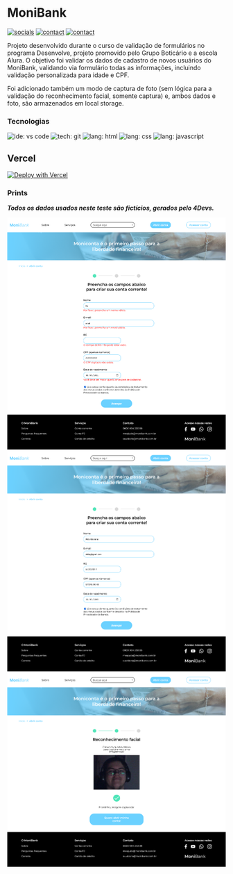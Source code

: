 # MoniBank

[![socials](https://img.shields.io/badge/linkedin-oliverbenites-steelblue?style=plastic&logo=linkedin&logoColor=0077B5&labelColor=white "socials")](https://www.linkedin.com/in/oliwerb/) 
[![contact](https://img.shields.io/badge/protonmail-darkslateblue?style=plastic&logo=protonmail&logoColor=darkslateblue&labelColor=white "socials")](mailto:olwrrb@protonmail.com") 
[![contact](https://img.shields.io/badge/gmail-firebrick?style=plastic&logo=gmail&logoColor=B22222&labelColor=white "socials")](mailto:benites.olivr@gmail.com.com")

Projeto desenvolvido durante o curso de validação de formulários no programa Desenvolve, projeto promovido pelo Grupo Boticário e a escola Alura. O objetivo foi validar os dados de cadastro de novos usuários do MoniBank, validando via formulário todas as informações, incluindo validação personalizada para idade e CPF.

Foi adicionado também um modo de captura de foto (sem lógica para a validação do reconhecimento facial, somente captura) e, ambos dados e foto, são armazenados em local storage.

### Tecnologias
![ide: vs code](https://img.shields.io/badge/IDE-visual_studio_code-lightblue?style=plastic&logo=visualstudiocode&logoColor=0078D4&labelColor=white&color=0078D4)
![tech: git](https://img.shields.io/badge/git-orangered?style=plastic&logo=git&logoColor=FF4500&labelColor=white)
![lang: html](https://img.shields.io/badge/lang.-html-darkorange?style=plastic&logo=html5&logoColor=FF8C00&labelColor=white)
![lang: css](https://img.shields.io/badge/lang.-css-royalblue?style=plastic&logo=css3&logoColor=4169E1&labelColor=white)
![lang: javascript](https://img.shields.io/badge/lang.-javascript-gold?style=plastic&logo=javascript&logoColor=FFD700&labelColor=191919)

## Vercel

[![Deploy with Vercel](https://vercel.com/button)](https://desenvolve-24-monibank.vercel.app)

### Prints

***Todos os dados usados neste teste são fictícios, gerados pelo 4Devs.***

![imagem do formulário do monibank com dados inválidos](img/MoniBank-dados-invalidos.png)
![imagem do formulário do monibank com dados válidos](img/MoniBank-dados-validos.png)
![imagem da captura no reconhecimento facial do monibank](img/MoniBank-captura.png)
